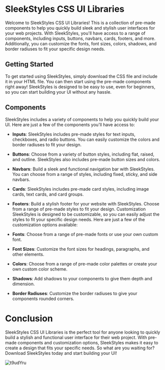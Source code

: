 # SleekStyles CSS UI Libraries
Welcome to SleekStyles CSS UI Libraries! This is a collection of pre-made components to help you quickly build sleek and stylish user interfaces for your web projects. With SleekStyles, you'll have access to a range of components, including inputs, buttons, navbars, cards, footers, and more. Additionally, you can customize the fonts, font sizes, colors, shadows, and border radiuses to fit your specific design needs.

## Getting Started
To get started using SleekStyles, simply download the CSS file and include it in your HTML file. You can then start using the pre-made components right away! SleekStyles is designed to be easy to use, even for beginners, so you can start building your UI without any hassle.

## Components
SleekStyles includes a variety of components to help you quickly build your UI. Here are just a few of the components you'll have access to:

* **Inputs**: SleekStyles includes pre-made styles for text inputs, checkboxes, and radio buttons. You can easily customize the colors and border radiuses to fit your design.
* **Buttons**: Choose from a variety of button styles, including flat, raised, and outline. SleekStyles also includes pre-made button sizes and colors.
* **Navbars**: Build a sleek and functional navigation bar with SleekStyles. You can choose from a range of styles, including fixed, sticky, and side navbars.
* **Cards**: SleekStyles includes pre-made card styles, including image cards, text cards, and card groups.
* **Footers**: Build a stylish footer for your website with SleekStyles. Choose from a range of pre-made styles to fit your design.
Customization
SleekStyles is designed to be customizable, so you can easily adjust the styles to fit your specific design needs. Here are just a few of the customization options available:

* **Fonts**: Choose from a range of pre-made fonts or use your own custom font.
* **Font Sizes**: Customize the font sizes for headings, paragraphs, and other elements.
* **Colors**: Choose from a range of pre-made color palettes or create your own custom color scheme.
* **Shadows**: Add shadows to your components to give them depth and dimension.
* **Border Radiuses**: Customize the border radiuses to give your components rounded corners.

# Conclusion
SleekStyles CSS UI Libraries is the perfect tool for anyone looking to quickly build a stylish and functional user interface for their web project. With pre-made components and customization options, SleekStyles makes it easy to create a design that fits your specific needs. So what are you waiting for? Download SleekStyles today and start building your UI!

![t9udYru](https://user-images.githubusercontent.com/90189726/220465242-039aff45-5dbb-4a63-be5b-5435c26089f0.png)
